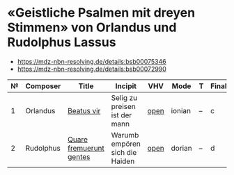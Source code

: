 # «Geistliche Psalmen mit dreyen Stimmen» von Orlandus und Rudolphus Lassus

* https://mdz-nbn-resolving.de/details:bsb00075346
* https://mdz-nbn-resolving.de/details:bsb00072990

| № | Composer  | Title                                                          | Incipit                        | VHV                                                                                                                        | Mode   | T | Finalis | Clefs      |
|---|-----------|----------------------------------------------------------------|--------------------------------|----------------------------------------------------------------------------------------------------------------------------|------- |---|---------|------------|
| 1 | Orlandus  | [Beatus vir](kern/01-beatus-vir.krn)                           | Selig zu preisen ist der mann  | [open](https://verovio.humdrum.org/?github=WolfgangDrescher/lassus-geistliche-psalmen/kern/01-beatus-vir.krn)              | ionian | – | c       | G2, C2, C3 |
| 2 | Rudolphus | [Quare fremuerunt gentes](kern/02-quare-fremuerunt-gentes.krn) | Warumb empören sich die Haiden | [open](https://verovio.humdrum.org/?github=WolfgangDrescher/lassus-geistliche-psalmen/kern/02-quare-fremuerunt-gentes.krn) | dorian | – | d       | G2, C2, C3 |